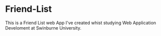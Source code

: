 # Friend-List
This is a Friend List web App I've created whist studying Web Application Develoment at Swinburne University.
